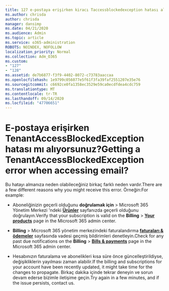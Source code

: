 ```yaml
---
title: 127 e-postaya erişirken kiracı Taccessblockedexception hatası alıyor mu?
ms.author: chrisda
author: chrisda
manager: dansimp
ms.date: 04/21/2020
ms.audience: Admin
ms.topic: article
ms.service: o365-administration
ROBOTS: NOINDEX, NOFOLLOW
localization_priority: Normal
ms.collection: Adm_O365
ms.custom:
- "127"
- "128"
ms.assetid: de7b6877-f3f9-4402-8072-c73783aaccaa
ms.openlocfilehash: 1e9799c056077e5f61f3fa39faf2551207e35e76
ms.sourcegitcommit: c6692ce0fa1358ec3529e59ca0ecdfdea4cdc759
ms.translationtype: MT
ms.contentlocale: tr-TR
ms.lasthandoff: 09/14/2020
ms.locfileid: "47706651"
---
```

# <a name="getting-a-tenantaccessblockedexception-error-when-accessing-email"></a><span data-ttu-id="7b851-102">E-postaya erişirken TenantAccessBlockedException hatası mı alıyorsunuz?</span><span class="sxs-lookup"><span data-stu-id="7b851-102">Getting a TenantAccessBlockedException error when accessing email?</span></span>

<span data-ttu-id="7b851-103">Bu hatayı almanıza neden olabileceğiniz birkaç farklı neden vardır.</span><span class="sxs-lookup"><span data-stu-id="7b851-103">There are a few different reasons why you might receive this error.</span></span> <span data-ttu-id="7b851-104">Örneğin:</span><span class="sxs-lookup"><span data-stu-id="7b851-104">For example:</span></span>

- <span data-ttu-id="7b851-105">Aboneliğinizin geçerli olduğunu **doğrulamak için** \> Microsoft 365 Yönetim Merkezi 'ndeki **[Ürünler](https://portal.office.com/adminportal/home#/subscriptions)** sayfanızda geçerli olduğunu doğrulayın.</span><span class="sxs-lookup"><span data-stu-id="7b851-105">Verify that your subscription is valid on the **Billing** \> **[Your products](https://portal.office.com/adminportal/home#/subscriptions)** page in the Microsoft 365 admin center.</span></span>

- <span data-ttu-id="7b851-106">**Billing** \> Microsoft 365 yönetim merkezindeki faturalandırma **[faturaları & ödemeler](https://portal.office.com/adminportal/home#/billoverview)** sayfasında vadesi geçmiş bildirimleri denetleyin.</span><span class="sxs-lookup"><span data-stu-id="7b851-106">Check for any past due notifications on the **Billing** \> **[Bills & payments](https://portal.office.com/adminportal/home#/billoverview)** page in the Microsoft 365 admin center.</span></span>

- <span data-ttu-id="7b851-107">Hesabınızın faturalama ve abonelikleri kısa süre önce güncelleştirildiyse, değişikliklerin yayılması zaman alabilir.</span><span class="sxs-lookup"><span data-stu-id="7b851-107">If the billing and subscriptions for your account have been recently updated, it might take time for the changes to propagate.</span></span> <span data-ttu-id="7b851-108">Birkaç dakika içinde tekrar deneyin ve sorun devam ederse bizimle iletişime geçin.</span><span class="sxs-lookup"><span data-stu-id="7b851-108">Try again in a few minutes, and if the issue persists, contact us.</span></span>

